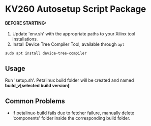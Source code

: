 # KV260 Autosetup Script Package

#### BEFORE STARTING:
1. Update 'env.sh' with the appropriate paths to your Xilinx tool installations.
2. Install Device Tree Compiler Tool, available through ```apt```

```sudo apt install device-tree-compiler```


## Usage
Run 'setup.sh'. Petalinux build folder will be created and named **build_v[selected build version]**



## Common Problems
- If petalinux-build fails due to fetcher failure, manually delete 'components' folder inside the corresponding build folder.
